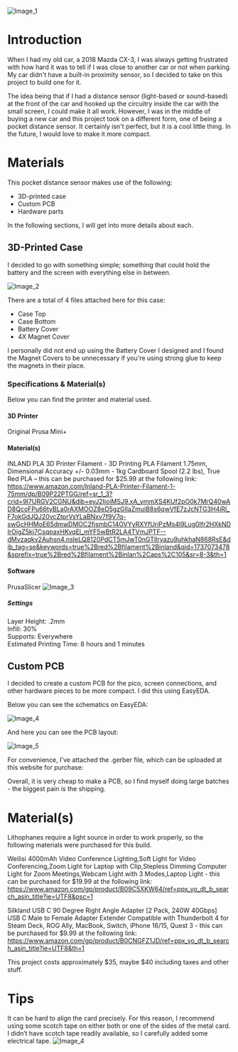 ![Image_1](https://github.com/user-attachments/assets/b0f54053-2228-4e61-9200-109c2e711bf4)

# Introduction
When I had my old car, a 2018 Mazda CX-3, I was always getting frustrated with how hard it was to tell if I was close to another car or not when parking. My car didn't have a built-in proximity sensor, so I decided to take on this project to build one for it.

The idea being that if I had a distance sensor (light-based or sound-based) at the front of the car and hooked up the circuitry inside the car with the small screen, I could make it all work. However, I was in the middle of buying a new car and this project took on a different form, one of being a pocket distance sensor. It certainly isn't perfect, but it is a cool little thing. In the future, I would love to make it more compact.

# Materials
This pocket distance sensor makes use of the following:

- 3D-printed case
- Custom PCB
- Hardware parts

In the following sections, I will get into more details about each.

## 3D-Printed Case

I decided to go with something simple; something that could hold the battery and the screen with everything else in between.

![Image_2](https://github.com/user-attachments/assets/2eff39e0-9316-43b9-9401-2fc38c603700)

There are a total of 4 files attached here for this case:

- Case Top
- Case Bottom
- Battery Cover
- 4X Magnet Cover

I personally did not end up using the Battery Cover I designed and I found the Magnet Covers to be unnecessary if you're using strong glue to keep the magnets in their place.

### Specifications & Material(s)
Below you can find the printer and material used.
#### 3D Printer
 Original Prusa Mini+
#### Material(s)
 INLAND PLA 3D Printer Filament - 3D Printing PLA Filament 1.75mm, Dimensional Accuracy +/- 0.03mm - 1kg Cardboard Spool (2.2 lbs), True Red PLA
 – this can be purchased for $25.99 at the following link: https://www.amazon.com/Inland-PLA-Printer-Filament-1-75mm/dp/B09P22PTGG/ref=sr_1_3?crid=9I7URGV2CGNU&dib=eyJ2IjoiMSJ9.xA_ymmXS4KUf2pO0k7MrQ40wAD8QcoFPu66tyBLa0rAXMOOZ8eD5gzGllaZmuiB8s6qwVfE7zJcNTG3H4iRI_F7okGdJQJ20vcZtprVsYLaBNxv7f9V7q-swGcHHMoE65dmwDMOC2fjsmbC14OVYyRXYfUriPzMs4l9Lug0Ifr2HXkNDIrOigZ5kj7CsqpaxHKvqEl_mYF5wBtR2LA4TVmJPTF--dMvzaqkv2Auhsn4.nsIeLQ8120PdCT5mJwT0nGTlIryazu9uhkhaN868RsE&dib_tag=se&keywords=true%2Bred%2Bfilament%2Binland&qid=1737073478&sprefix=true%2Bred%2Bfilament%2Binlan%2Caps%2C105&sr=8-3&th=1

#### Software
 PrusaSlicer
![Image_3](https://github.com/user-attachments/assets/6ec19aa6-54d0-4b70-953f-ffbe2785eb5d)
##### Settings
  Layer Height: .2mm \
  Infill: 30% \
  Supports: Everywhere \
  Estimated Printing Time: 8 hours and 1 minutes

## Custom PCB

I decided to create a custom PCB for the pico, screen connections, and other hardware pieces to be more compact. I did this using EasyEDA.

Below you can see the schematics on EasyEDA:

![Image_4](https://github.com/user-attachments/assets/9733ae1c-5c18-4559-8de0-73418a19801d)


And here you can see the PCB layout:

![Image_5](https://github.com/user-attachments/assets/25529ad7-e7d0-4480-bde3-a1f5ee49c3ab)


For convenience, I've attached the .gerber file, which can be uploaded at this website for purchase:

Overall, it is very cheap to make a PCB, so I find myself doing large batches - the biggest pain is the shipping.
# Material(s)
Lithophanes require a light source in order to work properly, so the following materials were purchased for this build.

Weilisi 4000mAh Video Conference Lighting,Soft Light for Video Conferencing,Zoom Light for Laptop with Clip,Stepless Dimming Computer Light for Zoom Meetings,Webcam Light with 3 Modes,Laptop Light - this can be purchased for $19.99 at the following link: https://www.amazon.com/gp/product/B09C5XKW64/ref=ppx_yo_dt_b_search_asin_title?ie=UTF8&psc=1

Silkland USB C 90 Degree Right Angle Adapter [2 Pack, 240W 40Gbps] USB C Male to Female Adapter Extender Compatible with Thunderbolt 4 for Steam Deck, ROG Ally, MacBook, Switch, iPhone 16/15, Quest 3 - this can be purchased for $9.99 at the following link: https://www.amazon.com/gp/product/B0CNGFZ1JD/ref=ppx_yo_dt_b_search_asin_title?ie=UTF8&th=1

This project costs approximately $35, maybe $40 including taxes and other stuff.

# Tips
 It can be hard to align the card precisely. For this reason, I recommend using some scotch tape on either both or one of the sides of the metal card. I didn’t have scotch tape readily available, so I carefully added some electrical tape.
 ![Image_4](https://github.com/user-attachments/assets/9e7eda4a-26a8-4de4-a63d-540204487ea2)
